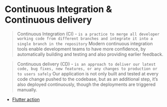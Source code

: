 # Continuous Integration & Continuous delivery

> Continuous Integration (CI) - `is a practice to merge all developer working code from different branches and integrate it into a single branch in the repository`
> Modern continuous integration tools enable development teams to have more confidence,
> by automatically building and testing and also providing earlier feedback.


> Continuous delivery (CD) - `is an approach to deliver our latest code, bug fixes, new features, or any changes to production or to users safely`
> Our application is not only built and tested at every code change pushed to the codebase,
> but as an additional step, it’s also deployed continuously,
> though the deployments are triggered manually.


- [Flutter action](https://github.com/marketplace/actions/flutter-action)